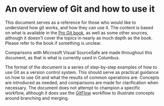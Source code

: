 # An overview of Git and how to use it

This document serves as a reference for those who would like to understand how git works, and how they can use it. The content is based on what is available in the [Pro Git book][1], as well as some other sources, although it doesn't cover the topics in nearly as much depth as the book. Please refer to the book if something is unclear.

Comparisons with Microsoft Visual SourceSafe are made throughout this document, as that is what is currently used in Columbus.

The format of the document is a series of step-by-step examples of how to use Git as a version control system. This should serve as practical guidance on how to use Git and what the results of common operations are. Concepts are introduced as needed, and comparisons are made for clarification when necessary. The document does not attempt to champion a specific workflow, although it does use the [GitFlow][2] workflow to illustrate concepts around branching and merging.

[1]: <https://git-scm.com/book/en/v2>
[2]: <https://nvie.com/posts/a-successful-git-branching-model/>